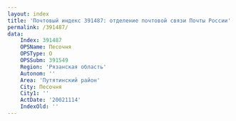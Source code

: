 ```yaml
---
layout: index
title: 'Почтовый индекс 391487: отделение почтовой связи Почты России'
permalink: /391487/
data:
    Index: 391487
    OPSName: Песочня
    OPSType: О
    OPSSubm: 391549
    Region: 'Рязанская область'
    Autonom: ''
    Area: 'Путятинский район'
    City: Песочня
    City1: ''
    ActDate: '20021114'
    IndexOld: ''
---
```


